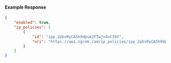 <!-- Code generated for API Clients. DO NOT EDIT. -->

#### Example Response

```json
{
	"enabled": true,
	"ip_policies": [
		{
			"id": "ipp_2pbvRyCA5h9dpuk2FTwjx4uCI6V",
			"uri": "https://api.ngrok.com/ip_policies/ipp_2pbvRyCA5h9dpuk2FTwjx4uCI6V"
		}
	]
}
```
